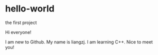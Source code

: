 # hello-world
the first project

Hi everyone!

I am new to Github. My name is liangzj. I am learning C++. Nice to meet you!
